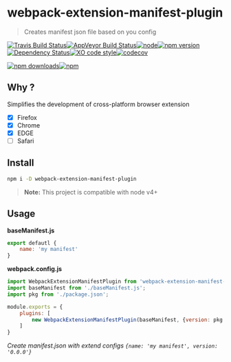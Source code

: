 # webpack-extension-manifest-plugin

> Creates manifest json file based on you config 

[![Travis Build Status](https://img.shields.io/travis/GitScrum/webpack-extension-manifest-plugin.svg?style=flat-square&label=unix)](https://travis-ci.org/GitScrum/webpack-extension-manifest-plugin)[![AppVeyor Build Status](https://img.shields.io/appveyor/ci/GitScrum/webpack-extension-manifest-plugin.svg?style=flat-square&label=windows)](https://ci.appveyor.com/project/GitScrum/webpack-extension-manifest-plugin)[![node](https://img.shields.io/node/v/webpack-extension-manifest-plugin.svg?maxAge=2592000&style=flat-square)]()[![npm version](https://img.shields.io/npm/v/webpack-extension-manifest-plugin.svg?style=flat-square)](https://www.npmjs.com/package/webpack-extension-manifest-plugin)[![Dependency Status](https://david-dm.org/gitscrum/webpack-extension-manifest-plugin.svg?style=flat-square)](https://david-dm.org/gitscrum/webpack-extension-manifest-plugin)[![XO code style](https://img.shields.io/badge/code_style-XO-5ed9c7.svg?style=flat-square)](https://github.com/sindresorhus/xo)[![codecov](https://img.shields.io/codecov/c/github/GitScrum/webpack-extension-manifest-plugin/master.svg?style=flat-square)](https://codecov.io/gh/GitScrum/webpack-extension-manifest-plugin)

[![npm downloads](https://img.shields.io/npm/dm/webpack-extension-manifest-plugin.svg?style=flat-square)](https://www.npmjs.com/package/webpack-extension-manifest-plugin)[![npm](https://img.shields.io/npm/dt/webpack-extension-manifest-plugin.svg?style=flat-square)](https://www.npmjs.com/package/webpack-extension-manifest-plugin)

## Why ?
Simplifies the development of cross-platform browser extension
- [x] Firefox
- [x] Chrome
- [x] EDGE
- [ ] Safari

## Install

```bash
npm i -D webpack-extension-manifest-plugin
```

> **Note:** This project is compatible with node v4+

## Usage

**baseManifest.js**
```js
export defautl {
    name: 'my manifest'
}
```

**webpack.config.js**
```js
import WebpackExtensionManifestPlugin from 'webpack-extension-manifest-plugin';
import baseManifest from './baseManifest.js';
import pkg from './package.json';

module.exports = {
    plugins: [
        new WebpackExtensionManifestPlugin(baseManifest, {version: pkg.version})
    ]
}

```
*Create manifest.json with extend configs `{name: 'my manifest', version: '0.0.0'}`*
